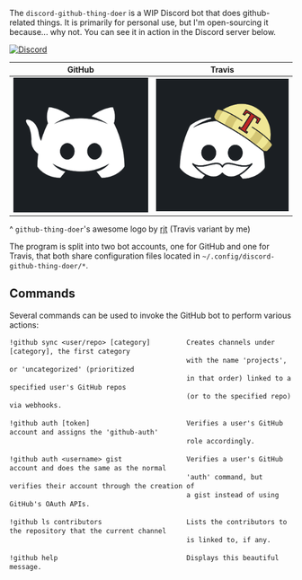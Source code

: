 The `discord-github-thing-doer` is a WIP Discord bot that does github-related things. It is primarily for personal use, but I'm open-sourcing it because... why not. You can see it in action in the Discord server below.

[![Discord](https://img.shields.io/discord/514625116706177035.svg)](https://discord.gg/KPqbBjS)

| GitHub   | Travis   |
|----------|----------|
| ![GitHub Discord Logo](./.github/logo.png?raw=true) | ![Travis Discord Logo](./.github/travis-logo.png?raw=true) |

^ `github-thing-doer`'s awesome logo by [rjt](https://twitter.com/rjt_rockx) (Travis variant by me)

The program is split into two bot accounts, one for GitHub and one for Travis, that both share configuration files located in `~/.config/discord-github-thing-doer/*`.

## Commands

Several commands can be used to invoke the GitHub bot to perform various actions:

```
!github sync <user/repo> [category]			Creates channels under [category], the first category
											with the name 'projects', or 'uncategorized' (prioritized
											in that order) linked to a specified user's GitHub repos
											(or to the specified repo) via webhooks.

!github auth [token]						Verifies a user's GitHub account and assigns the 'github-auth'
											role accordingly.

!github auth <username> gist				Verifies a user's GitHub account and does the same as the normal
											'auth' command, but verifies their account through the creation of
											a gist instead of using GitHub's OAuth APIs.

!github ls contributors						Lists the contributors to the repository that the current channel
											is linked to, if any.

!github help								Displays this beautiful message.
```
